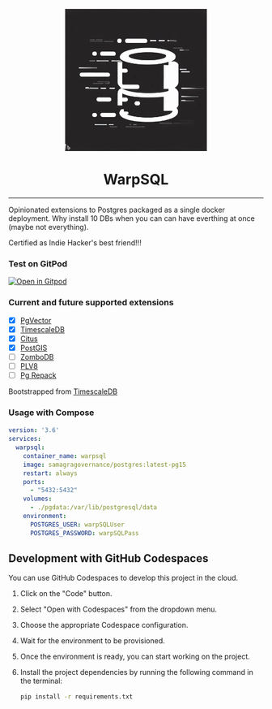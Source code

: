<p align="center"><img align="center" width="280" height="280" src="./icon.jpeg"/></p>
<h1 align="center">WarpSQL</h3>
<hr>
Opinionated extensions to Postgres packaged as a single docker deployment. Why install 10 DBs when you can can have everthing  at once (maybe not everything).

Certified as Indie Hacker's best friend!!!

### Test on GitPod
[![Open in Gitpod](https://gitpod.io/button/open-in-gitpod.svg)](https://gitpod.io/#https://github.com/ChakshuGautam/postgres-tsdb-vector-docker)

### Current and future supported extensions

- [x] [PgVector](https://github.com/pgvector/pgvector)
- [x] [TimescaleDB](https://github.com/timescale/timescaledb)
- [x] [Citus](https://www.citusdata.com/)
- [x] [PostGIS](https://postgis.net)
- [ ] [ZomboDB](https://github.com/zombodb/zombodb)
- [ ] [PLV8](https://github.com/plv8/plv8)
- [ ] [Pg Repack](https://github.com/reorg/pg_repack)

Bootstrapped from [TimescaleDB](https://github.com/timescale/timescaledb-docker)

### Usage with Compose

```yaml
version: '3.6'
services:
  warpsql:
    container_name: warpsql
    image: samagragovernance/postgres:latest-pg15
    restart: always
    ports:
      - "5432:5432"
    volumes:
      - ./pgdata:/var/lib/postgresql/data
    environment:
      POSTGRES_USER: warpSQLUser
      POSTGRES_PASSWORD: warpSQLPass
```

## Development with GitHub Codespaces

You can use GitHub Codespaces to develop this project in the cloud.

1. Click on the "Code" button.
2. Select "Open with Codespaces" from the dropdown menu.
3. Choose the appropriate Codespace configuration.
4. Wait for the environment to be provisioned.
5. Once the environment is ready, you can start working on the project.
6. Install the project dependencies by running the following command in the terminal:

   ```bash
   pip install -r requirements.txt
